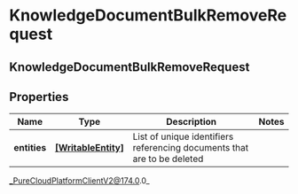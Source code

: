 # KnowledgeDocumentBulkRemoveRequest

## KnowledgeDocumentBulkRemoveRequest

## Properties

|Name | Type | Description | Notes|
|------------ | ------------- | ------------- | -------------|
| **entities** | [**[WritableEntity]**]([WritableEntity]) | List of unique identifiers referencing documents that are to be deleted | |



_PureCloudPlatformClientV2@174.0.0_

